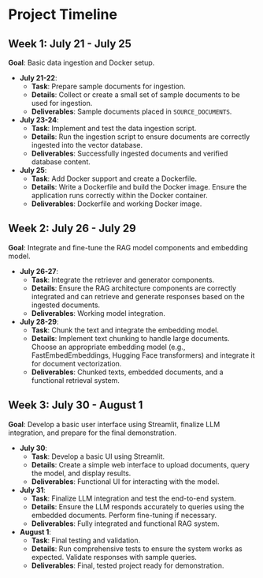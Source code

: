 # Project Timeline

## Week 1: July 21 - July 25

**Goal**: Basic data ingestion and Docker setup.

- **July 21-22**:
  - **Task**: Prepare sample documents for ingestion.
  - **Details**: Collect or create a small set of sample documents to be used for ingestion.
  - **Deliverables**: Sample documents placed in `SOURCE_DOCUMENTS`.
- **July 23-24**:
  - **Task**: Implement and test the data ingestion script.
  - **Details**: Run the ingestion script to ensure documents are correctly ingested into the vector database.
  - **Deliverables**: Successfully ingested documents and verified database content.
- **July 25**:
  - **Task**: Add Docker support and create a Dockerfile.
  - **Details**: Write a Dockerfile and build the Docker image. Ensure the application runs correctly within the Docker container.
  - **Deliverables**: Dockerfile and working Docker image.

## Week 2: July 26 - July 29

**Goal**: Integrate and fine-tune the RAG model components and embedding model.

- **July 26-27**:
  - **Task**: Integrate the retriever and generator components.
  - **Details**: Ensure the RAG architecture components are correctly integrated and can retrieve and generate responses based on the ingested documents.
  - **Deliverables**: Working model integration.
- **July 28-29**:
  - **Task**: Chunk the text and integrate the embedding model.
  - **Details**: Implement text chunking to handle large documents. Choose an appropriate embedding model (e.g., FastEmbedEmbeddings, Hugging Face transformers) and integrate it for document vectorization.
  - **Deliverables**: Chunked texts, embedded documents, and a functional retrieval system.

## Week 3: July 30 - August 1

**Goal**: Develop a basic user interface using Streamlit, finalize LLM integration, and prepare for the final demonstration.

- **July 30**:
  - **Task**: Develop a basic UI using Streamlit.
  - **Details**: Create a simple web interface to upload documents, query the model, and display results.
  - **Deliverables**: Functional UI for interacting with the model.
- **July 31**:
  - **Task**: Finalize LLM integration and test the end-to-end system.
  - **Details**: Ensure the LLM responds accurately to queries using the embedded documents. Perform fine-tuning if necessary.
  - **Deliverables**: Fully integrated and functional RAG system.
- **August 1**:
  - **Task**: Final testing and validation.
  - **Details**: Run comprehensive tests to ensure the system works as expected. Validate responses with sample queries.
  - **Deliverables**: Final, tested project ready for demonstration.